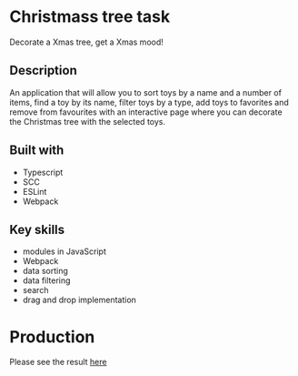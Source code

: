 # Christmass tree task
Decorate a Xmas tree, get a Xmas mood!

## Description
An application that will allow you to sort toys by a name and a number of items, find a toy by its name, filter toys by a type, add toys to favorites and remove from favourites with an interactive page where you can decorate the Christmas tree with the selected toys.

## Built with
- Typescript
- SCC
- ESLint
- Webpack

## Key skills
- modules in JavaScript
- Webpack
- data sorting
- data filtering
- search
- drag and drop implementation

# Production

Please see the result [here](mserykh-xmas.netlify.app)
